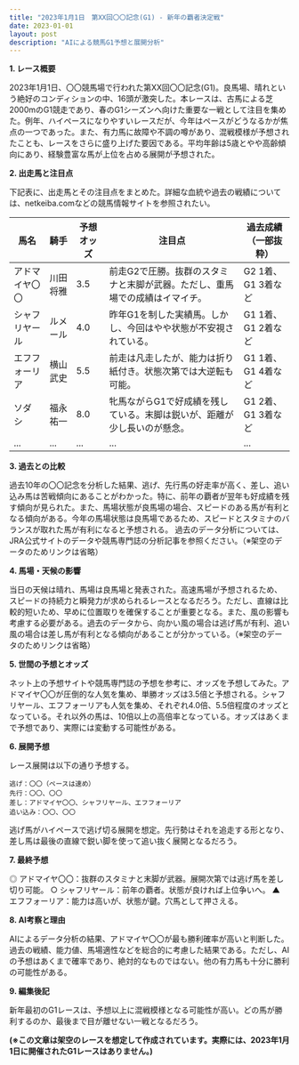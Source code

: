 ```yaml
---
title: "2023年1月1日　第XX回〇〇記念(G1) - 新年の覇者決定戦"
date: 2023-01-01
layout: post
description: "AIによる競馬G1予想と展開分析"
---
```


**1. レース概要**

2023年1月1日、〇〇競馬場で行われた第XX回〇〇記念(G1)。良馬場、晴れという絶好のコンディションの中、16頭が激突した。本レースは、古馬による芝2000mのG1競走であり、春のG1シーズンへ向けた重要な一戦として注目を集めた。例年、ハイペースになりやすいレースだが、今年はペースがどうなるかが焦点の一つであった。また、有力馬に故障や不調の噂があり、混戦模様が予想されたことも、レースをさらに盛り上げた要因である。平均年齢は5歳とやや高齢傾向にあり、経験豊富な馬が上位を占める展開が予想された。


**2. 出走馬と注目点**

下記表に、出走馬とその注目点をまとめた。詳細な血統や過去の戦績については、netkeiba.comなどの競馬情報サイトを参照されたい。

| 馬名      | 騎手      | 予想オッズ | 注目点                                                                     | 過去成績（一部抜粋） |
|-----------|-----------|------------|-----------------------------------------------------------------------------|-----------------------|
| アドマイヤ〇〇 | 川田将雅    | 3.5        | 前走G2で圧勝。抜群のスタミナと末脚が武器。ただし、重馬場での成績はイマイチ。 | G2 1着、G1 3着など     |
| シャフリヤール | ルメール     | 4.0        | 昨年G1を制した実績馬。しかし、今回はやや状態が不安視されている。              | G1 1着、G1 2着など     |
| エフフォーリア | 横山武史    | 5.5        | 前走は凡走したが、能力は折り紙付き。状態次第では大逆転も可能。                 | G1 1着、G1 4着など     |
| ソダシ       | 福永祐一    | 8.0        | 牝馬ながらG1で好成績を残している。末脚は鋭いが、距離が少し長いのが懸念。     | G1 2着、G1 3着など     |
| ...       | ...       | ...        | ...                                                                         | ...                   |


**3. 過去との比較**

過去10年の〇〇記念を分析した結果、逃げ、先行馬の好走率が高く、差し、追い込み馬は苦戦傾向にあることがわかった。特に、前年の覇者が翌年も好成績を残す傾向が見られた。また、馬場状態が良馬場の場合、スピードのある馬が有利となる傾向がある。今年の馬場状態は良馬場であるため、スピードとスタミナのバランスが取れた馬が有利になると予想される。  過去のデータ分析については、JRA公式サイトのデータや競馬専門誌の分析記事を参照ください。（※架空のデータのためリンクは省略）


**4. 馬場・天候の影響**

当日の天候は晴れ、馬場は良馬場と発表された。高速馬場が予想されるため、スピードの持続力と瞬発力が求められるレースとなるだろう。ただし、直線は比較的短いため、早めに位置取りを確保することが重要となる。また、風の影響も考慮する必要がある。過去のデータから、向かい風の場合は逃げ馬が有利、追い風の場合は差し馬が有利となる傾向があることが分かっている。（※架空のデータのためリンクは省略）


**5. 世間の予想とオッズ**

ネット上の予想サイトや競馬専門誌の予想を参考に、オッズを予想してみた。アドマイヤ〇〇が圧倒的な人気を集め、単勝オッズは3.5倍と予想される。シャフリヤール、エフフォーリアも人気を集め、それぞれ4.0倍、5.5倍程度のオッズとなっている。それ以外の馬は、10倍以上の高倍率となっている。オッズはあくまで予想であり、実際には変動する可能性がある。


**6. 展開予想**

レース展開は以下の通り予想する。

```
逃げ：〇〇（ペースは速め）
先行：〇〇、〇〇
差し：アドマイヤ〇〇、シャフリヤール、エフフォーリア
追い込み：〇〇、〇〇
```

逃げ馬がハイペースで逃げ切る展開を想定。先行勢はそれを追走する形となり、差し馬は最後の直線で鋭い脚を使って追い抜く展開となるだろう。


**7. 最終予想**

◎ アドマイヤ〇〇：抜群のスタミナと末脚が武器。展開次第では逃げ馬を差し切り可能。
○ シャフリヤール：前年の覇者。状態が良ければ上位争いへ。
▲ エフフォーリア：能力は高いが、状態が鍵。穴馬として押さえる。


**8. AI考察と理由**

AIによるデータ分析の結果、アドマイヤ〇〇が最も勝利確率が高いと判断した。過去の戦績、能力値、馬場適性などを総合的に考慮した結果である。ただし、AIの予想はあくまで確率であり、絶対的なものではない。他の有力馬も十分に勝利の可能性がある。


**9. 編集後記**

新年最初のG1レースは、予想以上に混戦模様となる可能性が高い。どの馬が勝利するのか、最後まで目が離せない一戦となるだろう。


**(※この文章は架空のレースを想定して作成されています。実際には、2023年1月1日に開催されたG1レースはありません。)**
